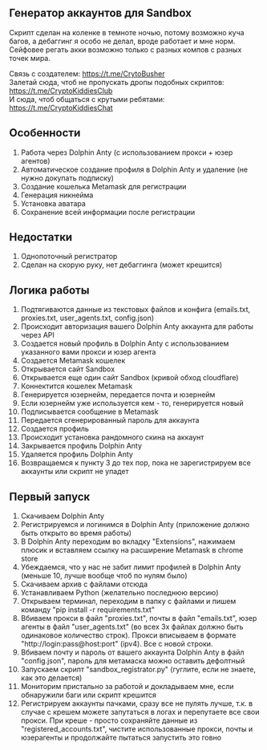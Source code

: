 ## Генератор аккаунтов для Sandbox
Скрипт сделан на коленке в темноте ночью, потому возможно куча багов, а дебаггинг я особо не делал, вроде работает и мне норм. Сейфовее регать акки возможно только с разных компов с разных точек мира.

Связь с создателем: https://t.me/CrytoBusher <br>
Залетай сюда, чтоб не пропускать дропы подобных скриптов: https://t.me/CryptoKiddiesClub <br>
И сюда, чтоб общаться с крутыми ребятами: https://t.me/CryptoKiddiesChat <br>

## Особенности
1. Работа через Dolphin Anty (с использованием прокси + юзер агентов)
2. Автоматическое создание профиля в Dolphin Anty и удаление (не нужно докупать подписку)
3. Создание кошелька Metamask для регистрации
4. Генерация никнейма
5. Установка аватара
6. Сохранение всей информации после регистрации

## Недостатки
1. Однопоточный регистратор
2. Сделан на скорую руку, нет дебаггинга (может крешится)

## Логика работы
1. Подтягиваются данные из текстовых файлов и конфига (emails.txt, proxies.txt, user_agents.txt, config.json)
2. Происходит авторизация вашего Dolphin Anty аккаунта для работы через API
3. Создается новый профиль в Dolphin Anty с использованием указанного вами прокси и юзер агента
4. Создается Metamask кошелек
5. Открывается сайт Sandbox
6. Открывается еще один сайт Sandbox (кривой обход cloudflare)
7. Коннектится кошелек Metamask
8. Генерируется юзернейм, передается почта и юзернейм
9. Если юзернейм уже используется кем - то, генерируется новый
10. Подписывается сообщение в Metamask
11. Передается сгенерированный пароль для аккаунта
12. Создается профиль
13. Происходит установка рандомного скина на аккаунт
14. Закрывается профиль Dolphin Anty
15. Удаляется профиль Dolphin Anty
16. Возвращаемся к пункту 3 до тех пор, пока не зарегистрируем все аккаунты или скрипт не упадет

## Первый запуск
1. Скачиваем Dolphin Anty
2. Регистрируемся и логинимся в Dolphin Anty (приложение должно быть открыто во время работы)
3. В Dolphin Anty переходим во вкладку "Extensions", нажимаем плюсик и вставляем ссылку на расширение Metamask в chrome store
4. Убеждаемся, что у нас не забит лимит профилей в Dolphin Anty (меньше 10, лучше вообще чтоб по нулям было)
4. Скачиваем архив с файлами отсюда
5. Устанавливаем Python (желательно последнюю версию)
6. Открываем терминал, переходим в папку с файлами и пишем команду "pip install -r requirements.txt"
7. Вбиваем прокси в файл "proxies.txt", почты в файл "emails.txt", юзер агенты в файл "user_agents.txt" (во всех 3х файлах должно быть одинаковое количество строк). Прокси вписываем в формате "http://login:pass@host:port" (ipv4). Все с новой строки.
8. Вбиваем почту и пароль от вашего аккаунта Dolphin Anty в файл "config.json", пароль для метамаска можно оставить дефолтный
9. Запускаем скрипт "sandbox_registrator.py" (гуглите, если не знаете, как это делается)
10. Мониторим пристально за работой и докладываем мне, если обнаружили баги или скрипт крешится
11. Регистрируем аккаунты пачками, сразу все не пулять лучше, т.к. в случае с крешем можете запутаться в логах и перепутаете все свои прокси. При креше - просто сохраняйте данные из "registered_accounts.txt", чистите использованные прокси, почты и юзерагенты и продолжайте пытаться запустить это говно
